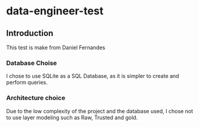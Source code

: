 # data-engineer-test

## Introduction
This test is make from Daniel Fernandes

### Database Choise
I chose to use SQLite as a SQL Database, as it is simpler to create and perform queries. 

### Architecture choice
Due to the low complexity of the project and the database used, I chose not to use layer modeling such as Raw, Trusted and gold.